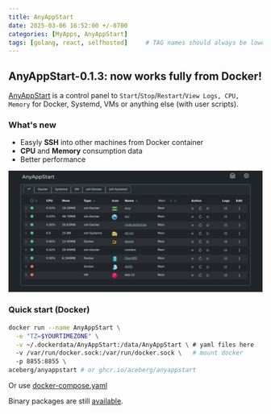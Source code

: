 ```yaml
---
title: AnyAppStart
date: 2025-03-06 16:52:00 +/-0700
categories: [MyApps, AnyAppStart]
tags: [golang, react, selfhosted]     # TAG names should always be lowercase
---
```

## AnyAppStart-0.1.3: now works fully from Docker!

[AnyAppStart](https://github.com/aceberg/AnyAppStart) is a control panel to `Start`/`Stop`/`Restart`/`View Logs, CPU, Memory` for Docker, Systemd, VMs or anything else (with user scripts).

### What's new
- Easyly **SSH** into other machines from Docker container 
- **CPU** and **Memory** consumption data
- Better performance

![Screenshot](https://raw.githubusercontent.com/aceberg/AnyAppStart/refs/heads/main/assets/Screenshot_06.png)

### Quick start (Docker)

```sh
docker run --name AnyAppStart \
  -e "TZ=$YOURTIMEZONE" \
  -v ~/.dockerdata/AnyAppStart:/data/AnyAppStart \ # yaml files here
  -v /var/run/docker.sock:/var/run/docker.sock \   # mount docker
  -p 8855:8855 \
aceberg/anyappstart # or ghcr.io/aceberg/anyappstart
```
Or use [docker-compose.yaml](https://github.com/aceberg/AnyAppStart/blob/main/docker-compose.yml)

Binary packages are still [available](https://github.com/aceberg/AnyAppStart/releases).